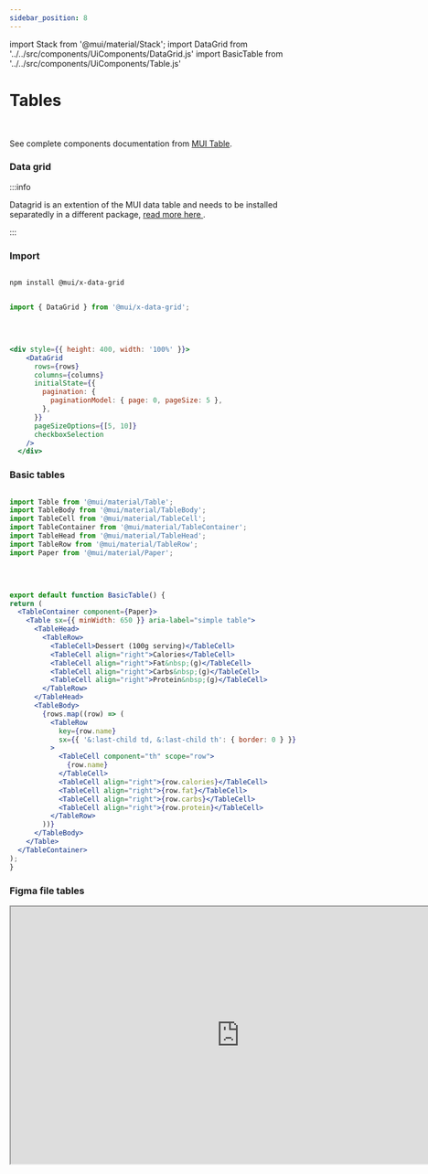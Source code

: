 ```yaml
---
sidebar_position: 8
---
```


import Stack from '@mui/material/Stack';
import DataGrid from '../../src/components/UiComponents/DataGrid.js' 
import BasicTable from '../../src/components/UiComponents/Table.js' 

# Tables

<br/>

See complete components documentation from [MUI Table](https://mui.com/material-ui/react-table/).

### Data grid

:::info

Datagrid is an extention of the MUI data table and needs to be installed separatedly in a different package, [read more here ](https://mui.com/x/react-data-grid/).

:::

### Import

```bash

npm install @mui/x-data-grid

```

```jsx

import { DataGrid } from '@mui/x-data-grid';

```

  <Stack  direction="row" justifyContent="center" alignItems="center" spacing={4}>
       <DataGrid />
  </Stack>

  <br />


  ```jsx jsx title="DataGrid.jsx"

<div style={{ height: 400, width: '100%' }}>
      <DataGrid
        rows={rows}
        columns={columns}
        initialState={{
          pagination: {
            paginationModel: { page: 0, pageSize: 5 },
          },
        }}
        pageSizeOptions={[5, 10]}
        checkboxSelection
      />
    </div>

```



### Basic tables

```jsx

import Table from '@mui/material/Table';
import TableBody from '@mui/material/TableBody';
import TableCell from '@mui/material/TableCell';
import TableContainer from '@mui/material/TableContainer';
import TableHead from '@mui/material/TableHead';
import TableRow from '@mui/material/TableRow';
import Paper from '@mui/material/Paper';

```


  <Stack  direction="row" justifyContent="center" alignItems="center" spacing={4}>
       <BasicTable />
  </Stack>

  <br />

  ```jsx jsx title="Table.jsx"

export default function BasicTable() {
  return (
    <TableContainer component={Paper}>
      <Table sx={{ minWidth: 650 }} aria-label="simple table">
        <TableHead>
          <TableRow>
            <TableCell>Dessert (100g serving)</TableCell>
            <TableCell align="right">Calories</TableCell>
            <TableCell align="right">Fat&nbsp;(g)</TableCell>
            <TableCell align="right">Carbs&nbsp;(g)</TableCell>
            <TableCell align="right">Protein&nbsp;(g)</TableCell>
          </TableRow>
        </TableHead>
        <TableBody>
          {rows.map((row) => (
            <TableRow
              key={row.name}
              sx={{ '&:last-child td, &:last-child th': { border: 0 } }}
            >
              <TableCell component="th" scope="row">
                {row.name}
              </TableCell>
              <TableCell align="right">{row.calories}</TableCell>
              <TableCell align="right">{row.fat}</TableCell>
              <TableCell align="right">{row.carbs}</TableCell>
              <TableCell align="right">{row.protein}</TableCell>
            </TableRow>
          ))}
        </TableBody>
      </Table>
    </TableContainer>
  );
}

```

   ### Figma file tables

<iframe
  height="450"
  width="800"
  src="https://www.figma.com/embed?embed_host=share&url=https%3A%2F%2Fwww.figma.com%2Ffile%2FIKgg9mk0liILChULi9LvaM%2FComponents-J%2526J---v1.1.0%3Ftype%3Ddesign%26node-id%3D2105%253A9504%26mode%3Ddesign%26t%3DHNdC7PQtwj5NvqGt-1"
  allowFullScreen
/>










